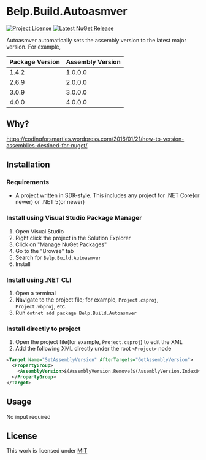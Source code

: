 # Belp.Build.Autoasmver
[![Project License](https://img.shields.io/badge/license-MIT-green?style=flat-square "License")](https://github.com/Arthri/Belp/blob/02b63f4be263d747f3078a0568bf235bf021d0cd/LICENSE) [![Latest NuGet Release](https://img.shields.io/nuget/v/Belp.Build.Autoasmver?style=flat-square "Latest NuGet Release")](https://www.nuget.org/packages/Belp.Build.Autoasmver/latest)

Autoasmver automatically sets the assembly version to the latest major version. For example,

| Package Version | Assembly Version |
|-----------------|------------------|
| 1.4.2           | 1.0.0.0          |
| 2.6.9           | 2.0.0.0          |
| 3.0.9           | 3.0.0.0          |
| 4.0.0           | 4.0.0.0          |

## Why?
https://codingforsmarties.wordpress.com/2016/01/21/how-to-version-assemblies-destined-for-nuget/

## Installation

### Requirements
- A project written in SDK-style. This includes any project for .NET Core(or newer) or .NET 5(or newer)

### Install using Visual Studio Package Manager
1. Open Visual Studio
1. Right click the project in the Solution Explorer
1. Click on "Manage NuGet Packages"
1. Go to the "Browse" tab
1. Search for `Belp.Build.Autoasmver`
1. Install

### Install using .NET CLI
1. Open a terminal
1. Navigate to the project file; for example, `Project.csproj`, `Project.vbproj`, etc.
1. Run `dotnet add package Belp.Build.Autoasmver`

### Install directly to project
1. Open the project file(for example, `Project.csproj`) to edit the XML
1. Add the following XML directly under the root `<Project>` node
  ```xml
  <Target Name="SetAssemblyVersion" AfterTargets="GetAssemblyVersion">
    <PropertyGroup>
      <AssemblyVersion>$(AssemblyVersion.Remove($(AssemblyVersion.IndexOf('.')))).0.0.0</AssemblyVersion>
    </PropertyGroup>
  </Target>
  ```

## Usage
No input required

## License
This work is licensed under [MIT](https://github.com/Arthri/Belp/blob/02b63f4be263d747f3078a0568bf235bf021d0cd/LICENSE)
